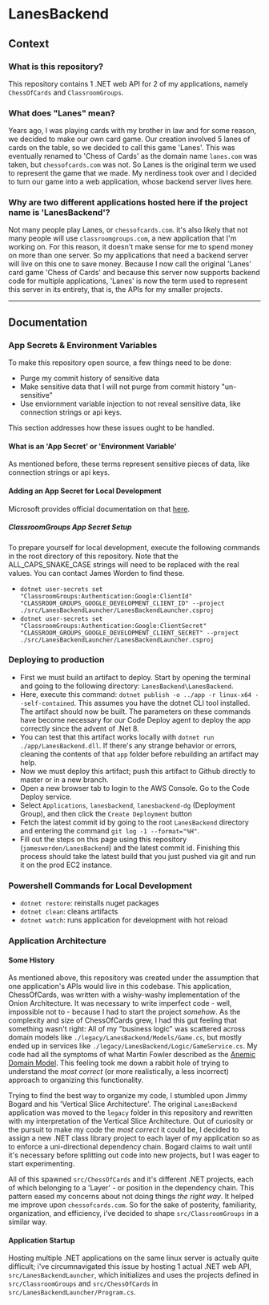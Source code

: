 # LanesBackend

## Context

### What is this repository?

This repository contains 1 .NET web API for 2 of my applications, namely `ChessOfCards` and `ClassroomGroups`.

### What does "Lanes" mean?

Years ago, I was playing cards with my brother in law and for some reason, we decided to make our own card game. Our creation involved 5 lanes of cards on the table, so we decided to call this game 'Lanes'. This was eventually renamed to 'Chess of Cards' as the domain name `lanes.com` was taken, but `chessofcards.com` was not. So Lanes is the original term we used to represent the game that we made. My nerdiness took over and I decided to turn our game into a web application, whose backend server lives here.

### Why are two different applications hosted here if the project name is 'LanesBackend'?

Not many people play Lanes, or `chessofcards.com`. it's also likely that not many people will use `classroomgroups.com`, a new application that I'm working on. For this reason, it doesn't make sense for me to spend money on more than one server. So my applications that need a backend server will live on this one to save money. Because I now call the original 'Lanes' card game 'Chess of Cards' and because this server now supports backend code for multiple applications, 'Lanes' is now the term used to represent this server in its entirety, that is, the APIs for my smaller projects.

---

## Documentation

### App Secrets & Environment Variables

To make this repository open source, a few things need to be done:
- Purge my commit history of sensitive data
- Make sensitive data that I will not purge from commit history "un-sensitive"
- Use enviornment variable injection to not reveal sensitive data, like connection strings or api keys.

This section addresses how these issues ought to be handled.

#### What is an 'App Secret' or 'Environment Variable'

As mentioned before, these terms represent sensitive pieces of data, like connection strings or api keys.

#### Adding an App Secret for Local Development

Microsoft provides official documentation on that [here](https://learn.microsoft.com/en-us/aspnet/core/security/app-secrets?view=aspnetcore-6.0&tabs=windows#set-a-secret).

##### ClassroomGroups App Secret Setup

To prepare yourself for local development, execute the following commands in the root directory of this repository. Note that the ALL_CAPS_SNAKE_CASE strings will need to be replaced with the real values. You can contact James Worden to find these.
- `dotnet user-secrets set "ClassroomGroups:Authentication:Google:ClientId" "CLASSROOM_GROUPS_GOOGLE_DEVELOPMENT_CLIENT_ID" --project ./src/LanesBackendLauncher/LanesBackendLauncher.csproj`
- `dotnet user-secrets set "ClassroomGroups:Authentication:Google:ClientSecret" "CLASSROOM_GROUPS_GOOGLE_DEVELOPMENT_CLIENT_SECRET" --project ./src/LanesBackendLauncher/LanesBackendLauncher.csproj`

### Deploying to production

-   First we must build an artifact to deploy. Start by opening the terminal and going to the following directory: `LanesBackend\LanesBackend`.
-   Here, execute this command: `dotnet publish -o ../app -r linux-x64 --self-contained`. This assumes you have the dotnet CLI tool installed. The artifact should now be built. The parameters on these commands have become necessary for our Code Deploy agent to deploy the app correctly since the advent of .Net 8.
-   You can test that this artifact works locally with `dotnet run ./app/LanesBackend.dll`. If there's any strange behavior or errors, cleaning the contents of that `app` folder before rebuilding an artifact may help.
-   Now we must deploy this artifact; push this artifact to Github directly to master or in a new branch.
-   Open a new browser tab to login to the AWS Console. Go to the Code Deploy service.
-   Select `Applications`, `lanesbackend`, `lanesbackend-dg` (Deployment Group), and then click the `Create Deployment` button
-   Fetch the latest commit id by going to the root `LanesBackend` directory and entering the command `git log -1 --format="%H"`.
-   Fill out the steps on this page using this repository (`jamesworden/LanesBackend`) and the latest commit id. Finishing this process should take the latest build that you just pushed via git and run it on the prod EC2 instance.

### Powershell Commands for Local Development

-   `dotnet restore`: reinstalls nuget packages
-   `dotnet clean`: cleans artifacts
-   `dotnet watch`: runs application for development with hot reload

### Application Architecture

#### Some History

As mentioned above, this repository was created under the assumption that one application's APIs would live in this codebase. This application, ChessOfCards, was written with a wishy-washy implementation of the Onion Architecture. It was necessary to write imperfect code - well, impossible not to - because I had to start the project _somehow_. As the complexity and size of ChessOfCards grew, I had this gut feeling that something wasn't right: All of my "business logic" was scattered across domain models like `./legacy/LanesBackend/Models/Game.cs`, but mostly ended up in services like `./legacy/LanesBackend/Logic/GameService.cs`. My code had all the symptoms of what Martin Fowler described as the [Anemic Domain Model](https://martinfowler.com/bliki/AnemicDomainModel.html). This feeling took me down a rabbit hole of trying to understand the _most correct_ (or more realistically, a less incorrect) approach to organizing this functionality.

Trying to find the best way to organize my code, I stumbled upon Jimmy Bogard and his 'Vertical Slice Architecture'. The original `LanesBackend` application was moved to the `legacy` folder in this repository and rewritten with my interpretation of the Vertical Slice Architecture. Out of curiosity or the pursuit to make my code the _most correct_ it could be, I decided to assign a new .NET class library project to each layer of my application so as to enforce a uni-directional dependency chain. Bogard claims to wait until it's necessary before splitting out code into new projects, but I was eager to start experimenting.

All of this spawned `src/ChessOfCards` and it's different .NET projects, each of which belonging to a 'Layer' - or position in the dependency chain. This pattern eased my concerns about not doing things _the right way_. It helped me improve upon `chessofcards.com`. So for the sake of posterity, familiarity, organization, and efficiency, i've decided to shape `src/ClassroomGroups` in a similar way.

#### Application Startup

Hosting multiple .NET applications on the same linux server is actually quite difficult; i've circumnavigated this issue by hosting 1 actual .NET web API, `src/LanesBackendLauncher`, which initializes and uses the projects defined in `src/ClassroomGroups` and `src/ChessOfCards` in `src/LanesBackendLauncher/Program.cs`.


